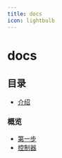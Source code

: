 ```yaml
---
title: docs
icon: lightbulb
---
```


# docs

## 目录 

- [介绍](introduction.md)

### 概览

- [第一步](overview/first-step.md)
- [控制器](overview/controller.md)



